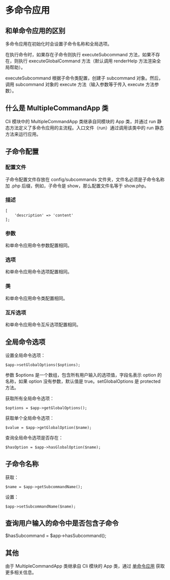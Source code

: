 # 多命令应用
## 和单命令应用的区别
多命令应用在初始化时会设置子命令名称和全局选项。

在执行命令时，如果存在子命令则执行 executeSubcommand 方法，如果不存在，则执行 executeGlobalCommand 方法（默认调用 renderHelp 方法渲染全局帮助）。

executeSubcommand 根据子命令类配置，创建子 subcommand 对象。然后，调用 subcommand 对象的 execute 方法（输入参数等于传入 execute 方法参数）。

## 什么是 MultipleCommandApp 类
Cli 模块中的 MultipleCommandApp 类继承自同模块的 App 类，并通过 run 静态方法定义了多命令应用的主流程。入口文件（run）通过调用该类中的 run 静态方法来运行应用。

## 子命令配置
### 配置文件
子命令配置文件存放在 config/subcommands 文件夹，文件名必须是子命令名称加 .php 后缀，例如，子命令是 show，那么配置文件名等于 show.php。

### 描述
```.php
[
    'description' => 'content'
];
```
### 参数
和单命令应用命令参数配置相同。
### 选项
和单命令应用命令选项配置相同。
### 类
和单命令应用命令类配置相同。
### 互斥选项
和单命令应用命令互斥选项配置相同。
## 全局命令选项
设置全局命令选项：
```.php
$app->setGlobalOptions($options);
```
参数 $options 是一个数组，包含所有用户输入的选项值，字段名表示 option 的名称，如果 option 没有参数，默认值是 true。setGlobalOptions 是 protected 方法。

获取所有全局命令选项：
```.php
$options = $app->getGlobalOptions();
```
获取单个全局命令选项：
```.php
$value = $app->getGlobalOption($name);
```
查询全局命令选项是否存在：
```.php
$hasOption = $app->hasGlobalOption($name);
```
## 子命令名称
获取：
```.php
$name = $app->getSubcommandName();
```
设置：
```.php
$app->setSubcommandName($name);
```
## 查询用户输入的命令中是否包含子命令
$hasSubcommand = $app->hasSubcommand();

## 其他
由于 MultipleCommandApp 类继承自 Cli 模块的 App 类，通过 [单命令应用](single_command_applications) 获取更多相关信息。
